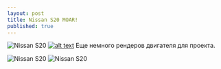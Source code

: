 ```yaml
---
layout: post
title: Nissan S20 MOAR!
published: true
---
```





![Nissan S20]({{site.baseurl}}/images/news/2017-02-12/MauqAMbl7fA.jpg)
[![alt text]({{site.baseurl}}/images/news/2017-02-12/MauqAMbl7fA.jpg)]({{site.baseurl}}/images/news/2017-02-12/MauqAMbl7fA.jpg)
Еще немного рендеров двигателя для проекта.

![Nissan S20]({{site.baseurl}}/images/news/2017-02-12/Mr5Kbi__9as.jpg)
![Nissan S20]({{site.baseurl}}/images/news/2017-02-12/sjyQ76Hce8o.jpg)
